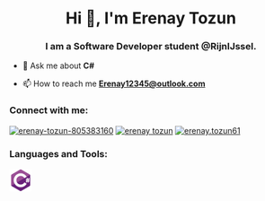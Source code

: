 <h1 align="center">Hi 👋, I'm Erenay Tozun</h1>
<h3 align="center">I am a Software Developer student @RijnIJssel.</h3>

- 💬 Ask me about **C#**

- 📫 How to reach me **Erenay12345@outlook.com**

<h3 align="left">Connect with me:</h3>
<p align="left">
<a href="https://linkedin.com/in/erenay-tozun-805383160" target="blank"><img align="center" src="https://raw.githubusercontent.com/rahuldkjain/github-profile-readme-generator/master/src/images/icons/Social/linked-in-alt.svg" alt="erenay-tozun-805383160" height="30" width="40" /></a>
<a href="https://fb.com/erenay tozun" target="blank"><img align="center" src="https://raw.githubusercontent.com/rahuldkjain/github-profile-readme-generator/master/src/images/icons/Social/facebook.svg" alt="erenay tozun" height="30" width="40" /></a>
<a href="https://instagram.com/erenay.tozun61" target="blank"><img align="center" src="https://raw.githubusercontent.com/rahuldkjain/github-profile-readme-generator/master/src/images/icons/Social/instagram.svg" alt="erenay.tozun61" height="30" width="40" /></a>
</p>

<h3 align="left">Languages and Tools:</h3>
<p align="left"> <a href="https://www.w3schools.com/cs/" target="_blank" rel="noreferrer"> <img src="https://raw.githubusercontent.com/devicons/devicon/master/icons/csharp/csharp-original.svg" alt="csharp" width="40" height="40"/> </a> </p>
